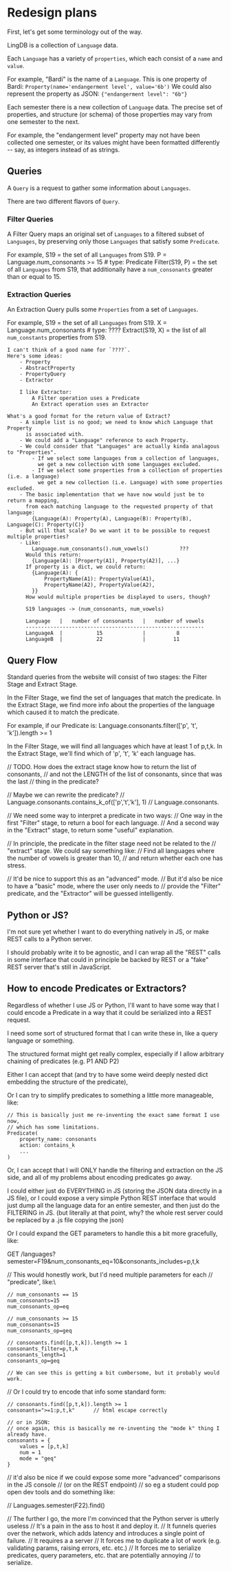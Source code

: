 # Redesign plans

First, let's get some terminology out of the way.

LingDB is a collection of `Language` data.

Each `Language` has a variety of `properties`, which each consist of a `name`
and `value`.

For example, "Bardi" is the name of a `Language`.
This is one property of Bardi:
    `Property(name='endangerment level', value='6b')`
We could also represent the property as JSON:
    `{"endangerment level": "6b"}`

Each semester there is a new collection of `Language` data.
The precise set of properties, and structure (or schema) of those properties
may vary from one semester to the next.

For example, the "endangerment level" property may not have been collected one
semester, or its values might have been formatted differently -- say, as integers
instead of as strings.

## Queries

A `Query` is a request to gather some information about `Languages`.

There are two different flavors of `Query`.

### Filter Queries

A Filter Query maps an original set of `Languages` to a filtered subset of `Languages`,
by preserving only those `Languages` that satisfy some `Predicate`.

For example,
    S19 = the set of all `Languages` from S19.
    P = Language.num_consonants >= 15       # type: Predicate
    Filter(S19, P) = the set of all `Languages` from S19,
        that additionally have a `num_consonants` greater than or equal to 15.

### Extraction Queries

An Extraction Query pulls some `Properties` from a set of `Languages`.

For example,
    S19 = the set of all `Languages` from S19.
    X = Language.num_consonants             # type: ????
    Extract(S19, X) = the list of all `num_constants` properties from S19.

    I can't think of a good name for `????`.
    Here's some ideas:
        - Property
        - AbstractProperty
        - PropertyQuery
        - Extractor

        I like Extractor:
            A Filter operation uses a Predicate
            An Extract operation uses an Extractor

    What's a good format for the return value of Extract?
        - A simple list is no good; we need to know which Language that Property
          is associated with.
        - We could add a "Language" reference to each Property.
        - We could consider that "Languages" are actually kinda analagous to "Properties".
            - If we select some languages from a collection of languages,
              we get a new collection with some languages excluded.
            - If we select some properties from a collection of properties (i.e. a language)
              we get a new collection (i.e. Language) with some properties excluded.
        - The basic implementation that we have now would just be to return a mapping,
          from each matching language to the requested property of that language:
            {Language(A): Property(A), Language(B): Property(B), Language(C): Property(C)}
        - But will that scale? Do we want it to be possible to request multiple properties?
        - Like:
            Language.num_consonants().num_vowels()          ???
          Would this return:
            {Language(A): [Property(A1), Property(A2)], ...}
          If property is a dict, we could return:
            {Language(A): {
                PropertyName(A1): PropertyValue(A1),
                PropertyName(A2), PropertyValue(A2),
            }}
          How would multiple properties be displayed to users, though?

          S19 languages -> (num_consonants, num_vowels)

          Language   |   number of consonants   |   number of vowels
          ----------------------------------------------------------
          LanguageA  |           15             |          8
          LanguageB  |           22             |         11



## Query Flow

Standard queries from the website will consist of two stages:
the Filter Stage and Extract Stage.

In the Filter Stage, we find the set of languages that match the predicate.
In the Extract Stage, we find more info about the properties of the language
which caused it to match the predicate.

For example, if our Predicate is:
    Language.consonants.filter(['p', 't', 'k']).length >= 1

In the Filter Stage, we will find all languages which have at least 1 of p,t,k.
In the Extract Stage, we'll find which of 'p', 't', 'k' each language has.

// TODO. How does the extract stage know how to return the list of consonants,
//       and not the LENGTH of the list of consonants, since that was the last
//       thing in the predicate?

// Maybe we can rewrite the predicate?
//  Language.consonants.contains_k_of(['p','t','k'], 1)
//  Language.consonants.

// We need some way to interpret a predicate in two ways:
//  One way in the first "Filter" stage, to return a bool for each language.
//  And a second way in the "Extract" stage, to return some "useful" explanation.

// In principle, the predicate in the filter stage need not be related to the
// "extract" stage. We could say something like:
//      Find all languages where the number of vowels is greater than 10,
//      and return whether each one has stress.

// It'd be nice to support this as an "advanced" mode.
// But it'd also be nice to have a "basic" mode, where the user only needs to
// provide the "Filter" predicate, and the "Extractor" will be guessed intelligently.


## Python or JS?

I'm not sure yet whether I want to do everything natively in JS,
or make REST calls to a Python server.

I should probably write it to be agnostic, and I can wrap all the "REST" calls
in some interface that could in principle be backed by REST or a "fake" REST
server that's still in JavaScript.

## How to encode Predicates or Extractors?

Regardless of whether I use JS or Python, I'll want to have some way that I could
encode a Predicate in a way that it could be serialized into a REST request.

I need some sort of structured format that I can write these in, like a query language
or something.

The structured format might get really complex, especially if I allow arbitrary
chaining of predicates (e.g. P1 AND P2)

Either I can accept that (and try to have some weird deeply nested dict embedding
the structure of the predicate),

Or I can try to simplify predicates to something a little more manageable, like:

    // This is basically just me re-inventing the exact same format I use now,
    // which has some limitations.
    Predicate(
        property_name: consonants
        action: contains_k
        ...
    )

Or, I can accept that I will ONLY handle the filtering and extraction on the JS
side, and all of my problems about encoding predicates go away.

I could either just do EVERYTHING in JS (storing the JSON data directly in a JS file),
or I could expose a very simple Python REST interface that would just dump all the language
data for an entire semester, and then just do the FILTERING in JS.
(but literally at that point, why? the whole rest server could be replaced by a .js file copying the json)

Or I could expand the GET parameters to handle this a bit more gracefully, like:


GET /languages?semester=F19&num_consonants_eq=10&consonants_includes=p,t,k

// This would honestly work, but I'd need multiple parameters for each
// "predicate", like:\

    // num_consonants == 15
    num_consonants=15
    num_consonants_op=eq

    // num_consonants >= 15
    num_consonants=15
    num_consonants_op=geq

    // consonants.find([p,t,k]).length >= 1
    consonants_filter=p,t,k
    consonants_length=1
    consonants_op=geq

    // We can see this is getting a bit cumbersome, but it probably would work.

// Or I could try to encode that info some standard form:

    // consonants.find([p,t,k]).length >= 1
    consonants=">=1:p,t,k"      // html escape correctly

    // or in JSON:
    // once again, this is basically me re-inventing the "mode k" thing I already have.
    consonants = {
        values = [p,t,k]
        num = 1
        mode = "geq"
    }

// it'd also be nice if we could expose some more "advanced" comparisons in the JS console
// (or on the REST endpoint)
// so eg a student could pop open dev tools and do something like:

// Languages.semester(F22).find()


// The further I go, the more I'm convinced that the Python server is utterly useless
// It's a pain in the ass to host it and deploy it.
// It funnels queries over the network, which adds latency and introduces a single point of failure.
// It requires a a server
// It forces me to duplicate a lot of work (e.g. validating params, raising errors, etc. etc.)
// It forces me to serialize predicates, query parameters, etc. that are potentially annoying
// to serialize.

